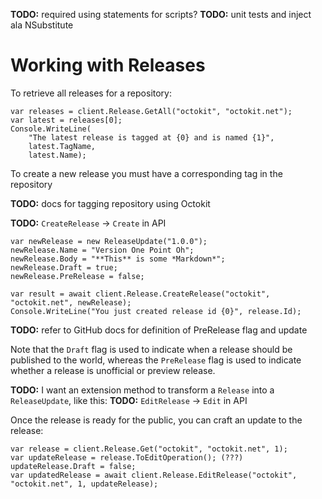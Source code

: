 **TODO:** required using statements for scripts?
**TODO:** unit tests and inject ala NSubstitute

# Working with Releases

To retrieve all releases for a repository:

```
var releases = client.Release.GetAll("octokit", "octokit.net");
var latest = releases[0];
Console.WriteLine(
    "The latest release is tagged at {0} and is named {1}", 
    latest.TagName, 
    latest.Name);
```

To create a new release you must have a corresponding tag in the repository

**TODO:** docs for tagging repository using Octokit

**TODO:** `CreateRelease` -> `Create` in API

```
var newRelease = new ReleaseUpdate("1.0.0");
newRelease.Name = "Version One Point Oh";
newRelease.Body = "**This** is some *Markdown*";
newRelease.Draft = true;
newRelease.PreRelease = false;

var result = await client.Release.CreateRelease("octokit", "octokit.net", newRelease);
Console.WriteLine("You just created release id {0}", release.Id);
```

**TODO:** refer to GitHub docs for definition of PreRelease flag and update

Note that the `Draft` flag is used to indicate when a release should be published to the world, whereas the `PreRelease` flag is used to indicate whether a release is unofficial or preview release.

**TODO:** I want an extension method to transform a `Release` into a `ReleaseUpdate`, like this:
**TODO:** `EditRelease` -> `Edit` in API

Once the release is ready for the public, you can craft an update to the release:

```
var release = client.Release.Get("octokit", "octokit.net", 1);
var updateRelease = release.ToEditOperation(); (???)
updateRelease.Draft = false; 
var updatedRelease = await client.Release.EditRelease("octokit", "octokit.net", 1, updateRelease);
```
